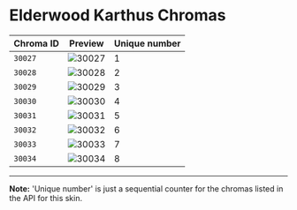 # Elderwood Karthus Chromas

| Chroma ID | Preview | Unique number |
|---|---|---|
| `30027` | ![30027](https://raw.communitydragon.org/latest/plugins/rcp-be-lol-game-data/global/default/v1/champion-chroma-images/30/30027.png) | 1 |
| `30028` | ![30028](https://raw.communitydragon.org/latest/plugins/rcp-be-lol-game-data/global/default/v1/champion-chroma-images/30/30028.png) | 2 |
| `30029` | ![30029](https://raw.communitydragon.org/latest/plugins/rcp-be-lol-game-data/global/default/v1/champion-chroma-images/30/30029.png) | 3 |
| `30030` | ![30030](https://raw.communitydragon.org/latest/plugins/rcp-be-lol-game-data/global/default/v1/champion-chroma-images/30/30030.png) | 4 |
| `30031` | ![30031](https://raw.communitydragon.org/latest/plugins/rcp-be-lol-game-data/global/default/v1/champion-chroma-images/30/30031.png) | 5 |
| `30032` | ![30032](https://raw.communitydragon.org/latest/plugins/rcp-be-lol-game-data/global/default/v1/champion-chroma-images/30/30032.png) | 6 |
| `30033` | ![30033](https://raw.communitydragon.org/latest/plugins/rcp-be-lol-game-data/global/default/v1/champion-chroma-images/30/30033.png) | 7 |
| `30034` | ![30034](https://raw.communitydragon.org/latest/plugins/rcp-be-lol-game-data/global/default/v1/champion-chroma-images/30/30034.png) | 8 |

---

**Note:** 'Unique number' is just a sequential counter for the chromas listed in the API for this skin.
